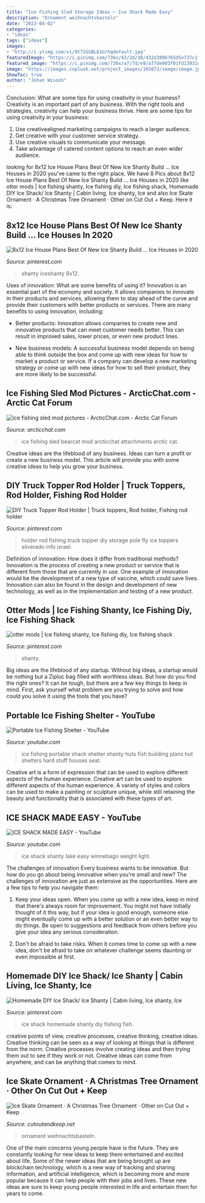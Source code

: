 ```yaml
---
title: "Ice Fishing Sled Storage Ideas ~ Ice Shack Made Easy"
description: "Ornament weihnachtsbasteln"
date: "2023-04-02"
categories:
- "ideas"
tags: ["ideas"]
images:
- "http://i.ytimg.com/vi/9t72GSBLbiU/hqdefault.jpg"
featuredImage: "https://i.pinimg.com/736x/43/2d/38/432d389b765d5e737c1f6ee441584d8c.jpg"
featured_image: "https://i.pinimg.com/736x/a7/7d/e9/a77de903f01fd13931c9005a26cf542b.jpg"
image: "https://images.coplusk.net/project_images/165872/image/image.jpg"
ShowToc: true
author: "Johan Wisozk"
---
```



Conclusion: What are some tips for using creativity in your business?
Creativity is an important part of any business. With the right tools and strategies, creativity can help your business thrive. Here are some tips for using creativity in your business: 
1. Use creativealigned marketing campaigns to reach a larger audience.
2. Get creative with your customer service strategy.
3. Use creative visuals to communicate your message.
4. Take advantage of catered content options to reach an even wider audience.

	

		
looking for 8x12 Ice House Plans Best Of New Ice Shanty Build … Ice Houses in 2020 you've came to the right place. We have 8 Pics about 8x12 Ice House Plans Best Of New Ice Shanty Build … Ice Houses in 2020 like otter mods | Ice fishing shanty, Ice fishing diy, Ice fishing shack, Homemade DIY Ice Shack/ Ice Shanty | Cabin living, Ice shanty, Ice and also Ice Skate Ornament · A Christmas Tree Ornament · Other on Cut Out + Keep. Here it is:
		
    
## 8x12 Ice House Plans Best Of New Ice Shanty Build … Ice Houses In 2020

<img loading=lazy src="https://i.pinimg.com/736x/a7/7d/e9/a77de903f01fd13931c9005a26cf542b.jpg" onerror="this.onerror=null;this.src='https://tse3.mm.bing.net/th?id=OIP.pF5CB6vm5G3xQopdlFHvlQHaEL&amp;pid=15.1';" alt="8x12 Ice House Plans Best Of New Ice Shanty Build … Ice Houses in 2020">

_Source: pinterest.com_

>shanty iceshanty 8x12. 

	

Uses of innovation: What are some benefits of using it?
Innovation is an essential part of the economy and society. It allows companies to innovate in their products and services, allowing them to stay ahead of the curve and provide their customers with better products or services. There are many benefits to using innovation, including: 
- Better products: Innovation allows companies to create new and innovative products that can meet customer needs better. This can result in improved sales, lower prices, or even new product lines.

- New business models: A successful business model depends on being able to think outside the box and come up with new ideas for how to market a product or service. If a company can develop a new marketing strategy or come up with new ideas for how to sell their product, they are more likely to be successful.

    
## Ice Fishing Sled Mod Pictures - ArcticChat.com - Arctic Cat Forum

<img loading=lazy src="https://www.arcticchat.com/forum/attachments/bearcat-utility/201752d1299258079-ice-fishing-sled-mod-pictures-rack0ct-1-2010-090.jpg" onerror="this.onerror=null;this.src='https://tse4.mm.bing.net/th?id=OIP.d9157saD-cKvtzcqFpkl1QHaFj&amp;pid=15.1';" alt="ice fishing sled mod pictures - ArcticChat.com - Arctic Cat Forum">

_Source: arcticchat.com_

>ice fishing sled bearcat mod arcticchat attachments arctic cat. 

	

Creative ideas are the lifeblood of any business. Ideas can turn a profit or create a new business model. This article will provide you with some creative ideas to help you grow your business.

    
## DIY Truck Topper Rod Holder | Truck Toppers, Rod Holder, Fishing Rod Holder

<img loading=lazy src="https://i.pinimg.com/736x/05/7f/2f/057f2f1d4d01c405f2837b886df40407--saltwater-fishing-ice-fishing.jpg" onerror="this.onerror=null;this.src='https://tse3.mm.bing.net/th?id=OIP.IPwzFmSf3FsnQHUROIdhygHaFj&amp;pid=15.1';" alt="DIY Truck Topper Rod Holder | Truck toppers, Rod holder, Fishing rod holder">

_Source: pinterest.com_

>holder rod fishing truck topper diy storage pole fly ice toppers silverado info israel. 

	

Definition of innovation: How does it differ from traditional methods?
Innovation is the process of creating a new product or service that is different from those that are currently in use. One example of innovation would be the development of a new type of vaccine, which could save lives. Innovation can also be found in the design and development of new technology, as well as in the implementation and testing of a new product.

    
## Otter Mods | Ice Fishing Shanty, Ice Fishing Diy, Ice Fishing Shack

<img loading=lazy src="https://i.pinimg.com/736x/76/33/c0/7633c0ff689f61eaa2a121ed7e614a95.jpg" onerror="this.onerror=null;this.src='https://tse2.mm.bing.net/th?id=OIP.M2I7VmGIhN71vAokWa4KFQHaFj&amp;pid=15.1';" alt="otter mods | Ice fishing shanty, Ice fishing diy, Ice fishing shack">

_Source: pinterest.com_

>shanty. 

	

Big ideas are the lifeblood of any startup. Without big ideas, a startup would be nothing but a Ziploc bag filled with worthless ideas. But how do you find the right ones? It can be tough, but there are a few key things to keep in mind. First, ask yourself what problem are you trying to solve and how could you solve it using the tools that you have?

    
## Portable Ice Fishing Shelter - YouTube

<img loading=lazy src="https://i.ytimg.com/vi/NOlAVjtbCdc/hqdefault.jpg" onerror="this.onerror=null;this.src='https://tse3.mm.bing.net/th?id=OIP.hsS0xTji1xvz0XQOeekXIQHaFj&amp;pid=15.1';" alt="Portable Ice Fishing Shelter - YouTube">

_Source: youtube.com_

>ice fishing portable shack shelter shanty huts fish building plans hut shelters hard stuff houses seat. 

	

Creative art is a form of expression that can be used to explore different aspects of the human experience.
Creative art can be used to explore different aspects of the human experience. A variety of styles and colors can be used to make a painting or sculpture unique, while still retaining the beauty and functionality that is associated with these types of art.

    
## ICE SHACK MADE EASY - YouTube

<img loading=lazy src="http://i.ytimg.com/vi/9t72GSBLbiU/hqdefault.jpg" onerror="this.onerror=null;this.src='https://tse1.mm.bing.net/th?id=OIP.wsmBAVS0P7GKimU4IB9olwHaFj&amp;pid=15.1';" alt="ICE SHACK MADE EASY - YouTube">

_Source: youtube.com_

>ice shack shanty lake easy winnebago weight light. 

	

The challenges of innovation
Every business wants to be innovative. But how do you go about being innovative when you're small and new? The challenges of innovation are just as extensive as the opportunities. Here are a few tips to help you navigate them:
1. Keep your ideas open. When you come up with a new idea, keep in mind that there's always room for improvement. You might not have initially thought of it this way, but if your idea is good enough, someone else might eventually come up with a better solution or an even better way to do things. Be open to suggestions and feedback from others before you give your idea any serious consideration.

2. Don't be afraid to take risks. When it comes time to come up with a new idea, don't be afraid to take on whatever challenge seems daunting or even impossible at first.

    
## Homemade DIY Ice Shack/ Ice Shanty | Cabin Living, Ice Shanty, Ice

<img loading=lazy src="https://i.pinimg.com/736x/43/2d/38/432d389b765d5e737c1f6ee441584d8c.jpg" onerror="this.onerror=null;this.src='https://tse2.mm.bing.net/th?id=OIP.zgzqfrLODwFuuoVYvbiDnwHaHa&amp;pid=15.1';" alt="Homemade DIY Ice Shack/ Ice Shanty | Cabin living, Ice shanty, Ice">

_Source: pinterest.com_

>ice shack homemade shanty diy fishing fish. 

	

creative points of view, creative processes, creative thinking, creative ideas.
Creative thinking can be seen as a way of looking at things that is different from the norm. Creative processes involve creating ideas and then trying them out to see if they work or not. Creative ideas can come from anywhere, and can be anything that comes to mind.

    
## Ice Skate Ornament · A Christmas Tree Ornament · Other On Cut Out + Keep

<img loading=lazy src="https://images.coplusk.net/project_images/165872/image/image.jpg" onerror="this.onerror=null;this.src='https://tse1.mm.bing.net/th?id=OIP.nBfZqzWt-vYNvt8bZceq5QHaJ4&amp;pid=15.1';" alt="Ice Skate Ornament · A Christmas Tree Ornament · Other on Cut Out + Keep">

_Source: cutoutandkeep.net_

>ornament weihnachtsbasteln. 

	

One of the main concerns young people have is the future. They are constantly looking for new ideas to keep them entertained and excited about life. Some of the newer ideas that are being brought up are blockchain technology, which is a new way of tracking and sharing information, and artificial intelligence, which is becoming more and more popular because it can help people with their jobs and lives. These new ideas are sure to keep young people interested in life and entertain them for years to come.

